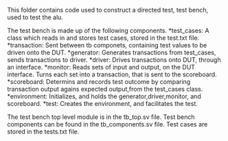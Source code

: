 This folder contains code used to construct a directed test, test bench, used to test the alu.

The test bench is made up of the following components. 
*test_cases: A class which reads in and stores test cases, stored in the test.txt file.
*transaction: Sent between tb componets, containing test values to be driven onto the DUT.
*generator: Generates transactions from test_cases, sends transactions to driver.
*driver: Drives transactions onto DUT, through an interface.
*monitor: Reads sets of input and output, on the DUT interface. Turns each set into a transaction, that is sent to the scoreboard. *scoreboard: Determins and records test outcome by comparing transaction output agains expected output,from the test_cases class.
*environment: Initializes, and holds the generator,driver,monitor, and scoreboard.
*test: Creates the environment, and facilitates the test.

The test bench top level module is in the tb_top.sv file. 
Test bench components can be found in the tb_components.sv file.
Test cases are stored in the tests.txt file.
